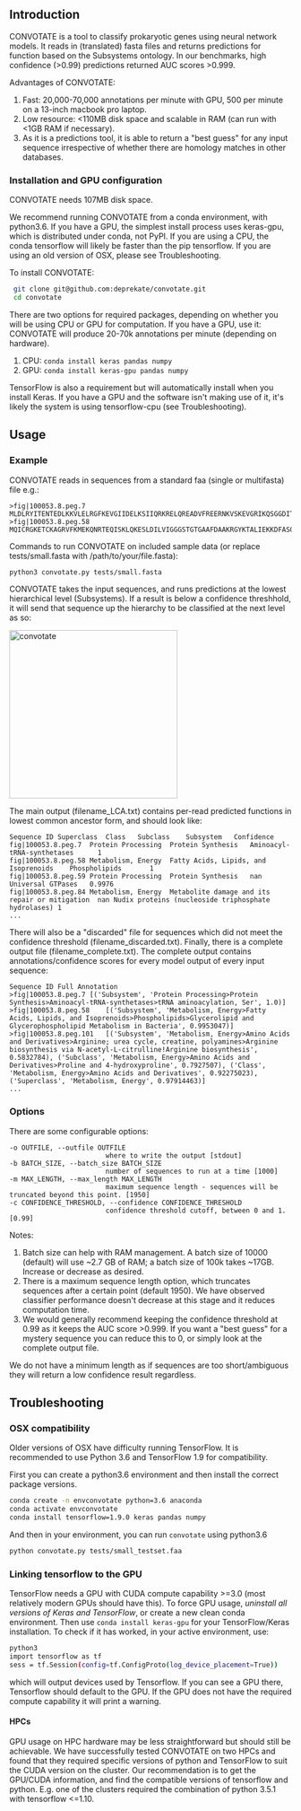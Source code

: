 ## Introduction
CONVOTATE is a tool to classify prokaryotic genes using neural network models. It reads in (translated) fasta files and returns predictions for function based on the Subsystems ontology. In our benchmarks, high confidence (>0.99) predictions returned AUC scores >0.999.

Advantages of CONVOTATE:
1. Fast: 20,000-70,000 annotations per minute with GPU, 500 per minute on a 13-inch macbook pro laptop.
2. Low resource: <110MB disk space and scalable in RAM (can run with <1GB RAM if necessary).
3. As it is a predictions tool, it is able to return a "best guess" for any input sequence irrespective of whether there are homology matches in other databases. 


### Installation and GPU configuration
CONVOTATE needs 107MB disk space.

We recommend running CONVOTATE from a conda environment, with python3.6. If you have a GPU, the simplest install process uses keras-gpu, which is distributed under conda, not PyPI. If you are using a CPU, the conda tensorflow will likely be faster than the pip tensorflow.  If you are using an old version of OSX, please see Troubleshooting.

To install CONVOTATE:
```sh
 git clone git@github.com:deprekate/convotate.git
 cd convotate
```

There are two options for required packages, depending on whether you will be using CPU or GPU for computation. If you have a GPU, use it: CONVOTATE will produce 20-70k annotations per minute (depending on hardware). 
1. CPU: ```conda install keras pandas numpy```
2. GPU: ```conda install keras-gpu pandas numpy```

TensorFlow is also a requirement but will automatically install when you install Keras. If you have a GPU and the software isn't making use of it, it's likely the system is using tensorflow-cpu (see Troubleshooting).

## Usage
### Example
CONVOTATE reads in sequences from a standard faa (single or multifasta) file e.g.:
```
>fig|100053.8.peg.7
MLDLRYITENTEDLKKVLELRGFKEVGIIDELKSIIQRKRELQREADVFREERNKVSKEVGRIKQSGGDITEISASVKLVGEKIKEIETKLEQEENALININLGLPNILDPKVPNGKSEHDNIVQYEVGKIPSFSFLPKPHFEIGEALNWINFEK
>fig|100053.8.peg.58
MQICRGKETCKAGRVFKMEKQNRTEQISKLQKESLDILVIGGGSTGTGAAFDAAKRGYKTALIEKKDFASGTSSRSTKLIHGGVRYLAQFHFKLIHEALTERQRLLENAPHLVKPLKFLLPAYRFYERPYYGIGLTLYDI
```
Commands to run CONVOTATE on included sample data (or replace tests/small.fasta with /path/to/your/file.fasta):
```sh
python3 convotate.py tests/small.fasta 
```

CONVOTATE takes the input sequences, and runs predictions at the lowest hierarchical level (Subsystems). If a result is below a confidence threshhold, it will send that sequence up the hierarchy to be classified at the next level as so:

<img src="fig1.png" alt="convotate" width="300"/>


The main output (filename_LCA.txt) contains per-read predicted functions in lowest common ancestor form, and should look like:
```
Sequence ID	Superclass	Class	Subclass	Subsystem	Confidence
fig|100053.8.peg.7	Protein Processing	Protein Synthesis	Aminoacyl-tRNA-synthetases		1
fig|100053.8.peg.58	Metabolism, Energy	Fatty Acids, Lipids, and Isoprenoids	Phospholipids		1
fig|100053.8.peg.59	Protein Processing	Protein Synthesis	nan	Universal GTPases	0.9976
fig|100053.8.peg.84	Metabolism, Energy	Metabolite damage and its repair or mitigation	nan	Nudix proteins (nucleoside triphosphate hydrolases)	1
...
```
There will also be a "discarded" file for sequences which did not meet the confidence threshold (filename_discarded.txt). Finally, there is a complete output file (filename_complete.txt). The complete output contains annotations/confidence scores for every model output of every input sequence:

```
Sequence ID	Full Annotation
>fig|100053.8.peg.7	[('Subsystem', 'Protein Processing>Protein Synthesis>Aminoacyl-tRNA-synthetases>tRNA aminoacylation, Ser', 1.0)]
>fig|100053.8.peg.58	[('Subsystem', 'Metabolism, Energy>Fatty Acids, Lipids, and Isoprenoids>Phospholipids>Glycerolipid and Glycerophospholipid Metabolism in Bacteria', 0.9953047)]
>fig|100053.8.peg.101	[('Subsystem', 'Metabolism, Energy>Amino Acids and Derivatives>Arginine; urea cycle, creatine, polyamines>Arginine biosynthesis via N-acetyl-L-citrulline!Arginine biosynthesis', 0.5832784), ('Subclass', 'Metabolism, Energy>Amino Acids and Derivatives>Proline and 4-hydroxyproline', 0.7927507), ('Class', 'Metabolism, Energy>Amino Acids and Derivatives', 0.92275023), ('Superclass', 'Metabolism, Energy', 0.97914463)]
...
```

### Options
There are some configurable options: 
```
-o OUTFILE, --outfile OUTFILE
                        where to write the output [stdout]
-b BATCH_SIZE, --batch_size BATCH_SIZE
                        number of sequences to run at a time [1000]
-m MAX_LENGTH, --max_length MAX_LENGTH
                        maximum sequence length - sequences will be truncated beyond this point. [1950]
-c CONFIDENCE_THRESHOLD, --confidence CONFIDENCE_THRESHOLD
                        confidence threshold cutoff, between 0 and 1. [0.99]
``` 
Notes:
1. Batch size can help with RAM management. A batch size of 10000 (default) will use ~2.7 GB of RAM; a batch size of 100k takes ~17GB. Increase or decrease as desired. 
1. There is a maximum sequence length option, which truncates sequences after a certain point (default 1950). We have observed classifier performance doesn't decrease at this stage and it reduces computation time. 
1. We would generally recommend keeping the confidence threshold at 0.99 as it keeps the AUC score >0.999. If you want a "best guess" for a mystery sequence you can reduce this to 0, or simply look at the complete output file.

We do not have a minimum length as if sequences are too short/ambiguous they will return a low confidence result regardless.

## Troubleshooting

### OSX compatibility
Older versions of OSX have difficulty running TensorFlow.  It is recommended to use Python 3.6 and TensorFlow 1.9 for compatibility.

First you can create a python3.6 environment and then install the correct package versions.
```sh
conda create -n envconvotate python=3.6 anaconda
conda activate envconvotate
conda install tensorflow=1.9.0 keras pandas numpy
```

And then in your environment, you can run `convotate` using python3.6
```sh
python convotate.py tests/small_testset.faa
```

### Linking tensorflow to the GPU
TensorFlow needs a GPU with CUDA compute capability >=3.0 (most relatively modern GPUs should have this). To force GPU usage, _uninstall all versions of Keras and TensorFlow_, or create a new clean conda environment. Then use `conda install keras-gpu` for your TensorFlow/Keras installation. To check if it has worked, in your active environment, use:
```sh
python3
import tensorflow as tf
sess = tf.Session(config=tf.ConfigProto(log_device_placement=True))
```
which will output devices used by Tensorflow. If you can see a GPU there, Tensorflow should default to the GPU. If the GPU does not have the required compute capability it will print a warning. 

#### HPCs

GPU usage on HPC hardware may be less straightforward but should still be achievable. We have successfully tested CONVOTATE on two HPCs and found that they required specific versions of python and TensorFlow to suit the CUDA version on the cluster. Our recommendation is to get the GPU/CUDA information, and find the compatible versions of tensorflow and python. E.g. one of the clusters required the combination of python 3.5.1 with tensorflow <=1.10. 